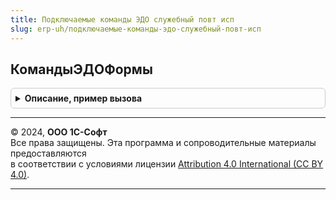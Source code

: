 ```yaml
---
title: Подключаемые команды ЭДО служебный повт исп
slug: erp-uh/подключаемые-команды-эдо-служебный-повт-исп
---
```



## КомандыЭДОФормы
<details style="margin: 1em 0; padding: 0.5em; border: 1px solid #ccc; border-radius: 6px;">

<summary style="font-weight: bold; cursor: pointer;">Описание, пример вызова</summary>

```bsl

// Возвращает список команд ЭДО для указанной формы.
//
// Параметры:
//  Форма - УправляемаяФорма, Строка - форма или полное имя формы, для которой необходимо получить список команд ЭДО;
//  НаправлениеЭД - ПеречислениеСсылка.НаправленияЭДО - направление документа, для которого выполняется команда;
//  ТолькоВМенюЕще - Булево - если Истина, то команда будет размещена только в меню Еще.
//
// Возвращаемое значение:
//  ТаблицаЗначений - описание см. ПодключаемыеКомандыЭДОСлужебный.СоздатьКоллекциюКомандЭДО.
//
Функция КомандыЭДОФормы(Форма, НаправлениеЭД, ТолькоВМенюЕще) Экспорт
```

Пример вызова
```bsl
Результат = ПодключаемыеКомандыЭДОСлужебныйПовтИсп.КомандыЭДОФормы(Форма, НаправлениеЭД, ТолькоВМенюЕще) 
```
</details>

---

© 2024, **ООО 1С-Софт**  
Все права защищены. Эта программа и сопроводительные материалы предоставляются  
в соответствии с условиями лицензии [Attribution 4.0 International (CC BY 4.0)](https://creativecommons.org/licenses/by/4.0/legalcode).

---
